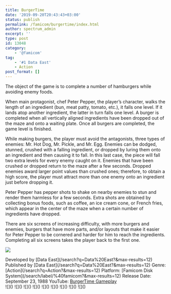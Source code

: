 ```yaml
---
title: BurgerTime
date: '2019-09-20T20:43:43+03:00'
status: publish
permalink: /famicom/burgertime/index.html
author: spectrum_admin
excerpt: ''
type: post
id: 13048
category:
    - '@famicom'
tag:
    - '#1 Data East'
    - Action
post_format: []
---
```

The object of the game is to complete a number of hamburgers while avoiding enemy foods.

When main protagonist, chef Peter Pepper, the player’s character, walks the length of an ingredient (bun, meat patty, tomato, etc.), it falls one level. If it lands atop another ingredient, the latter in turn falls one level. A burger is completed when all vertically aligned ingredients have been dropped out of the maze and onto a waiting plate. Once all burgers are completed, the game level is finished.

While making burgers, the player must avoid the antagonists, three types of enemies: Mr. Hot Dog, Mr. Pickle, and Mr. Egg. Enemies can be dodged, stunned, crushed with a falling ingredient, or dropped by luring them onto an ingredient and then causing it to fall. In this last case, the piece will fall two extra levels for every enemy caught on it. Enemies that have been crushed or dropped return to the maze after a few seconds. Dropped enemies award larger point values than crushed ones; therefore, to obtain a high score, the player must attract more than one enemy onto an ingredient just before dropping it.

Peter Pepper has pepper shots to shake on nearby enemies to stun and render them harmless for a few seconds. Extra shots are obtained by collecting bonus foods, such as coffee, an ice cream cone, or French fries, which appear in the center of the maze when a certain number of ingredients have dropped.

There are six screens of increasing difficulty, with more burgers and enemies, burgers that have more parts, and/or layouts that make it easier for Peter Pepper to be cornered and harder for him to reach the ingredients. Completing all six screens takes the player back to the first one.

![](https://wsrv.nl/?url=https://images.launchbox-app.com/a03f0036-7c1d-4ea9-bd55-ae1a4993119c.jpg&output=webp&maxage=1d)

<div class="game-info">Developed by [Data East](/search?q=Data%20East?&max-results=12)  
Published by [Data East](/search?q=Data%20East?&max-results=12)  
Genre: [Action](/search?q=Action?&max-results=12)  
Platform: [Famicom Disk System](/search/label/%40famicom?&amp;max-results=12)  
Release Date: September 23, 1988  
YouTube: <a href="" rel="nofollow noopener" target="_blank">BurgerTime Gameplay</a></div><div class="game-media">![]() ![]() ![]() ![]() ![]() ![]() ![]() ![]() ![]()</div>